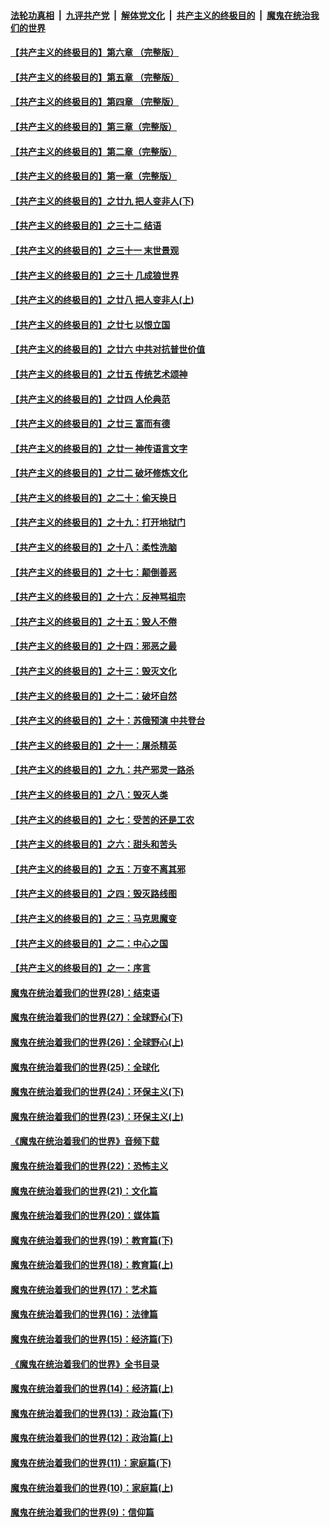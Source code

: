 ####  [法轮功真相](../../../../basic/blob/master/README.md?t=10171226) &nbsp;|&nbsp; [九评共产党](../../../../9ping.md/blob/master/README.md?t=10171226) &nbsp;|&nbsp; [解体党文化](../../../../jtdwh.md/blob/master/README.md?t=10171226)  &nbsp;|&nbsp; [共产主义的终极目的](../../../../gczydzjmd.md/blob/master/README.md?t=10171226) &nbsp;|&nbsp; [魔鬼在统治我们的世界](../../../../mgztzwmdsj.md/blob/master/README.md?t=10171226) 

#### [【共产主义的终极目的】第六章 （完整版）](../pages/nsc422/n11428913.md?t=10171226) 

#### [【共产主义的终极目的】第五章 （完整版）](../pages/nsc422/n11428912.md?t=10171226) 

#### [【共产主义的终极目的】第四章 （完整版）](../pages/nsc422/n11428907.md?t=10171226) 

#### [【共产主义的终极目的】第三章（完整版）](../pages/nsc422/n11428848.md?t=10171226) 

#### [【共产主义的终极目的】第二章（完整版）](../pages/nsc422/n11428831.md?t=10171226) 

#### [【共产主义的终极目的】第一章（完整版）](../pages/nsc422/n11417651.md?t=10171226) 

#### [【共产主义的终极目的】之廿九 把人变非人(下)](../pages/nsc422/n11344140.md?t=10171226) 

#### [【共产主义的终极目的】之三十二 结语](../pages/nsc422/n11360535.md?t=10171226) 

#### [【共产主义的终极目的】之三十一 末世景观](../pages/nsc422/n11351129.md?t=10171226) 

#### [【共产主义的终极目的】之三十 几成狼世界](../pages/nsc422/n11348280.md?t=10171226) 

#### [【共产主义的终极目的】之廿八 把人变非人(上)](../pages/nsc422/n11340492.md?t=10171226) 

#### [【共产主义的终极目的】之廿七 以恨立国](../pages/nsc422/n11336944.md?t=10171226) 

#### [【共产主义的终极目的】之廿六 中共对抗普世价值](../pages/nsc422/n11324785.md?t=10171226) 

#### [【共产主义的终极目的】之廿五 传统艺术颂神](../pages/nsc422/n11296396.md?t=10171226) 

#### [【共产主义的终极目的】之廿四 人伦典范](../pages/nsc422/n11296397.md?t=10171226) 

#### [【共产主义的终极目的】之廿三 富而有德](../pages/nsc422/n11283598.md?t=10171226) 

#### [【共产主义的终极目的】之廿一 神传语言文字](../pages/nsc422/n11263265.md?t=10171226) 

#### [【共产主义的终极目的】之廿二 破坏修炼文化](../pages/nsc422/n11245728.md?t=10171226) 

#### [【共产主义的终极目的】之二十：偷天换日](../pages/nsc422/n11238846.md?t=10171226) 

#### [【共产主义的终极目的】之十九：打开地狱门](../pages/nsc422/n11206376.md?t=10171226) 

#### [【共产主义的终极目的】之十八：柔性洗脑](../pages/nsc422/n11199994.md?t=10171226) 

#### [【共产主义的终极目的】之十七：颠倒善恶](../pages/nsc422/n11179782.md?t=10171226) 

#### [【共产主义的终极目的】之十六：反神骂祖宗](../pages/nsc422/n11166798.md?t=10171226) 

#### [【共产主义的终极目的】之十五：毁人不倦](../pages/nsc422/n11166792.md?t=10171226) 

#### [【共产主义的终极目的】之十四：邪恶之最](../pages/nsc422/n11150249.md?t=10171226) 

#### [【共产主义的终极目的】之十三：毁灭文化](../pages/nsc422/n11135227.md?t=10171226) 

#### [【共产主义的终极目的】之十二：破坏自然](../pages/nsc422/n11135214.md?t=10171226) 

#### [【共产主义的终极目的】之十：苏俄预演 中共登台](../pages/nsc422/n11118424.md?t=10171226) 

#### [【共产主义的终极目的】之十一：屠杀精英](../pages/nsc422/n11118442.md?t=10171226) 

#### [【共产主义的终极目的】之九：共产邪灵一路杀](../pages/nsc422/n11114139.md?t=10171226) 

#### [【共产主义的终极目的】之八：毁灭人类](../pages/nsc422/n11108503.md?t=10171226) 

#### [【共产主义的终极目的】之七：受苦的还是工农](../pages/nsc422/n11101809.md?t=10171226) 

#### [【共产主义的终极目的】之六：甜头和苦头](../pages/nsc422/n11096971.md?t=10171226) 

#### [【共产主义的终极目的】之五：万变不离其邪](../pages/nsc422/n11091285.md?t=10171226) 

#### [【共产主义的终极目的】之四：毁灭路线图](../pages/nsc422/n11086284.md?t=10171226) 

#### [【共产主义的终极目的】之三：马克思魔变](../pages/nsc422/n11061941.md?t=10171226) 

#### [【共产主义的终极目的】之二：中心之国](../pages/nsc422/n11047728.md?t=10171226) 

#### [【共产主义的终极目的】之一：序言](../pages/nsc422/n11086077.md?t=10171226) 

#### [魔鬼在统治着我们的世界(28)：结束语](../pages/nsc422/n10936246.md?t=10171226) 

#### [魔鬼在统治着我们的世界(27)：全球野心(下)](../pages/nsc422/n10928319.md?t=10171226) 

#### [魔鬼在统治着我们的世界(26)：全球野心(上)](../pages/nsc422/n10900318.md?t=10171226) 

#### [魔鬼在统治着我们的世界(25)：全球化](../pages/nsc422/n10788205.md?t=10171226) 

#### [魔鬼在统治着我们的世界(24)：环保主义(下)](../pages/nsc422/n10695307.md?t=10171226) 

#### [魔鬼在统治着我们的世界(23)：环保主义(上)](../pages/nsc422/n10688613.md?t=10171226) 

#### [《魔鬼在统治着我们的世界》音频下载](../pages/nsc422/n10635553.md?t=10171226) 

#### [魔鬼在统治着我们的世界(22)：恐怖主义](../pages/nsc422/n10614727.md?t=10171226) 

#### [魔鬼在统治着我们的世界(21)：文化篇](../pages/nsc422/n10597706.md?t=10171226) 

#### [魔鬼在统治着我们的世界(20)：媒体篇](../pages/nsc422/n10586579.md?t=10171226) 

#### [魔鬼在统治着我们的世界(19)：教育篇(下)](../pages/nsc422/n10564808.md?t=10171226) 

#### [魔鬼在统治着我们的世界(18)：教育篇(上)](../pages/nsc422/n10526970.md?t=10171226) 

#### [魔鬼在统治着我们的世界(17)：艺术篇](../pages/nsc422/n10499093.md?t=10171226) 

#### [魔鬼在统治着我们的世界(16)：法律篇](../pages/nsc422/n10485969.md?t=10171226) 

#### [魔鬼在统治着我们的世界(15)：经济篇(下)](../pages/nsc422/n10469975.md?t=10171226) 

#### [《魔鬼在统治着我们的世界》全书目录](../pages/nsc422/n10464261.md?t=10171226) 

#### [魔鬼在统治着我们的世界(14)：经济篇(上)](../pages/nsc422/n10457370.md?t=10171226) 

#### [魔鬼在统治着我们的世界(13)：政治篇(下)](../pages/nsc422/n10448270.md?t=10171226) 

#### [魔鬼在统治着我们的世界(12)：政治篇(上)](../pages/nsc422/n10444576.md?t=10171226) 

#### [魔鬼在统治着我们的世界(11)：家庭篇(下)](../pages/nsc422/n10440961.md?t=10171226) 

#### [魔鬼在统治着我们的世界(10)：家庭篇(上)](../pages/nsc422/n10435448.md?t=10171226) 

#### [魔鬼在统治着我们的世界(9)：信仰篇](../pages/nsc422/n10432159.md?t=10171226) 

